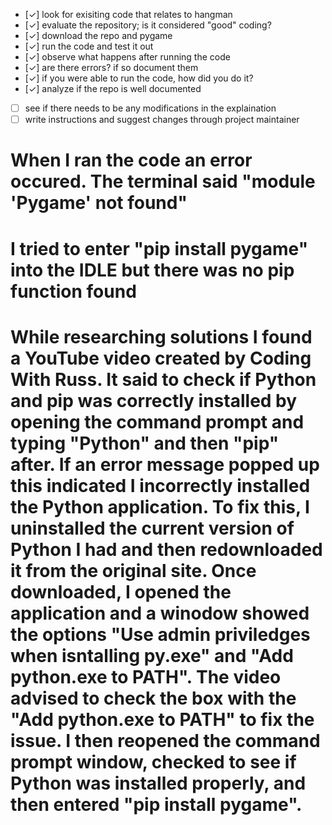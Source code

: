 - [✓] look for exisiting code that relates to hangman
- [✓] evaluate the repository; is it considered "good" coding?
- [✓] download the repo and pygame
- [✓] run the code and test it out
- [✓] observe what happens after running the code
- [✓] are there errors? if so document them
- [✓] if you were able to run the code, how did you do it?
- [✓] analyze if the repo is well documented
- [ ] see if there needs to be any modifications in the explaination
- [ ] write instructions and suggest changes through project maintainer
# When I ran the code an error occured. The terminal said "module 'Pygame' not found"
# I tried to enter "pip install pygame" into the IDLE but there was no pip function found
# While researching solutions I found a YouTube video created by Coding With Russ. It said to check if Python and pip was correctly installed by opening the command prompt and typing "Python" and then "pip" after. If an error message popped up this indicated I incorrectly installed the Python application. To fix this, I uninstalled the current version of Python I had and then redownloaded it from the original site. Once downloaded, I opened the application and a winodow showed the options "Use admin priviledges when isntalling py.exe" and "Add python.exe to PATH". The video advised to check the box with the "Add python.exe to PATH" to fix the issue. I then reopened the command prompt window, checked to see if Python was installed properly, and then entered "pip install pygame".

